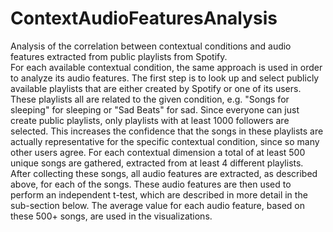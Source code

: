 # ContextAudioFeaturesAnalysis
Analysis of the correlation between contextual conditions and audio features extracted from public playlists from Spotify. <br />
For each available contextual condition, the same approach is used in order to analyze its audio features. The first step is to look up and select publicly available playlists that are either created by Spotify or one of its users. These playlists all are related to the given condition, e.g. "Songs for sleeping" for sleeping or "Sad Beats" for sad. Since everyone can just create public playlists, only playlists with at least 1000 followers are selected. This increases the confidence that the songs in these playlists are actually representative for the specific contextual condition, since so many other users agree. 
For each contextual dimension a total of at least 500 unique songs are gathered, extracted from at least 4 different playlists. After collecting these songs, all audio features are extracted, as described above, for each of the songs. These audio features are then used to perform an independent t-test, which are described in more detail in the sub-section below. The average value for each audio feature, based on these 500+ songs, are used in the visualizations. 